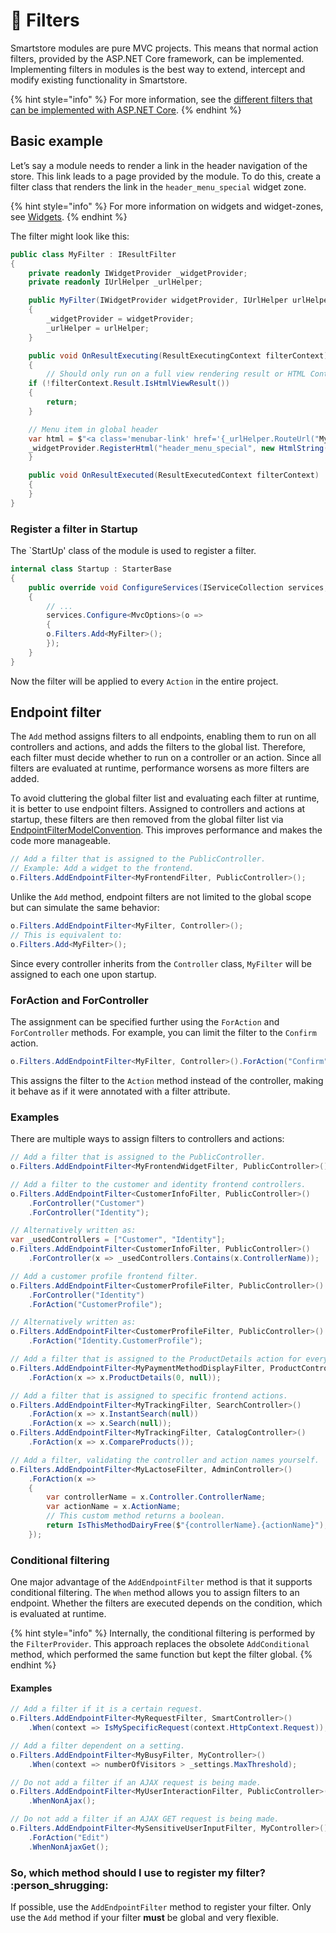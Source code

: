 # 🐥 Filters

Smartstore modules are pure MVC projects. This means that normal action filters, provided by the ASP.NET Core framework, can be implemented. Implementing filters in modules is the best way to extend, intercept and modify existing functionality in Smartstore.

{% hint style="info" %}
For more information, see the [different filters that can be implemented with ASP.NET Core](https://learn.microsoft.com/en-us/aspnet/core/mvc/controllers/filters?view=aspnetcore-7.0).
{% endhint %}

## Basic example

Let’s say a module needs to render a link in the header navigation of the store. This link leads to a page provided by the module. To do this, create a filter class that renders the link in the `header_menu_special` widget zone.

{% hint style="info" %}
For more information on widgets and widget-zones, see [Widgets](../../framework/content/widgets.md).
{% endhint %}

The filter might look like this:

```csharp
public class MyFilter : IResultFilter
{
    private readonly IWidgetProvider _widgetProvider;   
    private readonly IUrlHelper _urlHelper;

    public MyFilter(IWidgetProvider widgetProvider, IUrlHelper urlHelper)
    {
        _widgetProvider = widgetProvider;
        _urlHelper = urlHelper;
    }

    public void OnResultExecuting(ResultExecutingContext filterContext)
    {
        // Should only run on a full view rendering result or HTML ContentResult.
	if (!filterContext.Result.IsHtmlViewResult())
	{
	    return;
	}

	// Menu item in global header
	var html = $"<a class='menubar-link' href='{_urlHelper.RouteUrl("MyRoute")}'>My Link</a>";
	_widgetProvider.RegisterHtml("header_menu_special", new HtmlString(html), 100);
    }

    public void OnResultExecuted(ResultExecutedContext filterContext)
    {
    }
}
```

### Register a filter in Startup

The \`StartUp' class of the module is used to register a filter.

```csharp
internal class Startup : StarterBase
{
    public override void ConfigureServices(IServiceCollection services, IApplicationContext appContext)
    {
        // ...
        services.Configure<MvcOptions>(o =>
        {
	    o.Filters.Add<MyFilter>();
        });
    }
}
```

Now the filter will be applied to every `Action` in the entire project.

## Endpoint filter

The `Add` method assigns filters to all endpoints, enabling them to run on all controllers and actions, and adds the filters to the global list. Therefore, each filter must decide whether to run on a controller or an action. Since all filters are evaluated at runtime, performance worsens as more filters are added.

To avoid cluttering the global filter list and evaluating each filter at runtime, it is better to use endpoint filters. Assigned to controllers and actions at startup, these filters are then removed from the global filter list via [EndpointFilterModelConvention](https://github.com/smartstore/Smartstore/blob/main/src/Smartstore.Web.Common/Filters/EndpointFilterModelConvention.cs). This improves performance and makes the code more manageable.

```csharp
// Add a filter that is assigned to the PublicController.
// Example: Add a widget to the frontend.
o.Filters.AddEndpointFilter<MyFrontendFilter, PublicController>();
```

Unlike the `Add` method, endpoint filters are not limited to the global scope but can simulate the same behavior:

```csharp
o.Filters.AddEndpointFilter<MyFilter, Controller>();
// This is equivalent to:
o.Filters.Add<MyFilter>();
```

Since every controller inherits from the `Controller` class, `MyFilter` will be assigned to each one upon startup.

### ForAction and ForController

The assignment can be specified further using the `ForAction` and `ForController` methods. For example, you can limit the filter to the `Confirm` action.

```csharp
o.Filters.AddEndpointFilter<MyFilter, Controller>().ForAction("Confirm");
```

This assigns the filter to the `Action` method instead of the controller, making it behave as if it were annotated with a filter attribute.

### Examples

There are multiple ways to assign filters to controllers and actions:

```csharp
// Add a filter that is assigned to the PublicController.
o.Filters.AddEndpointFilter<MyFrontendWidgetFilter, PublicController>();

// Add a filter to the customer and identity frontend controllers.
o.Filters.AddEndpointFilter<CustomerInfoFilter, PublicController>()
    .ForController("Customer")
    .ForController("Identity");

// Alternatively written as:
var _usedControllers = ["Customer", "Identity"];
o.Filters.AddEndpointFilter<CustomerInfoFilter, PublicController>()
    .ForController(x => _usedControllers.Contains(x.ControllerName));

// Add a customer profile frontend filter.
o.Filters.AddEndpointFilter<CustomerProfileFilter, PublicController>()
    .ForController("Identity")
    .ForAction("CustomerProfile");

// Alternatively written as:
o.Filters.AddEndpointFilter<CustomerProfileFilter, PublicController>()
    .ForAction("Identity.CustomerProfile");

// Add a filter that is assigned to the ProductDetails action for every product.
o.Filters.AddEndpointFilter<MyPaymentMethodDisplayFilter, ProductController>()
    .ForAction(x => x.ProductDetails(0, null));

// Add a filter that is assigned to specific frontend actions.
o.Filters.AddEndpointFilter<MyTrackingFilter, SearchController>()
    .ForAction(x => x.InstantSearch(null))
    .ForAction(x => x.Search(null));
o.Filters.AddEndpointFilter<MyTrackingFilter, CatalogController>()
    .ForAction(x => x.CompareProducts());

// Add a filter, validating the controller and action names yourself.
o.Filters.AddEndpointFilter<MyLactoseFilter, AdminController>()
    .ForAction(x =>
    {
        var controllerName = x.Controller.ControllerName;
        var actionName = x.ActionName;
        // This custom method returns a boolean.
        return IsThisMethodDairyFree($"{controllerName}.{actionName}");
    });
```

### Conditional filtering

One major advantage of the `AddEndpointFilter` method is that it supports conditional filtering. The `When` method allows you to assign filters to an endpoint. Whether the filters are executed depends on the condition, which is evaluated at runtime.

{% hint style="info" %}
Internally, the conditional filtering is performed by the `FilterProvider`. This approach replaces the obsolete `AddConditional` method, which performed the same function but kept the filter global.
{% endhint %}

#### Examples

```csharp
// Add a filter if it is a certain request.
o.Filters.AddEndpointFilter<MyRequestFilter, SmartController>()
    .When(context => IsMySpecificRequest(context.HttpContext.Request));

// Add a filter dependent on a setting.
o.Filters.AddEndpointFilter<MyBusyFilter, MyController>()
    .When(context => numberOfVisitors > _settings.MaxThreshold);

// Do not add a filter if an AJAX request is being made.
o.Filters.AddEndpointFilter<MyUserInteractionFilter, PublicController>()
    .WhenNonAjax();

// Do not add a filter if an AJAX GET request is being made.
o.Filters.AddEndpointFilter<MySensitiveUserInputFilter, MyController>()
    .ForAction("Edit")
    .WhenNonAjaxGet();
```

### So, which method should I use to register my filter? :person\_shrugging:

If possible, use the `AddEndpointFilter` method to register your filter. Only use the `Add` method if your filter **must** be global and very flexible.
